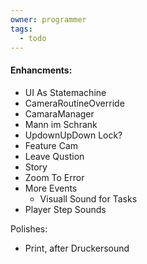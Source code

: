 ```yaml
---
owner: programmer
tags:
  - todo
---
```

 #### Enhancments:
- UI As Statemachine
- CameraRoutineOverride
- CamaraManager
- Mann im Schrank
- UpdownUpDown Lock?
- Feature Cam
- Leave Qustion
- Story
- Zoom To Error
- More Events
	- Visuall Sound for Tasks
- Player Step Sounds

Polishes:
- Print, after Druckersound